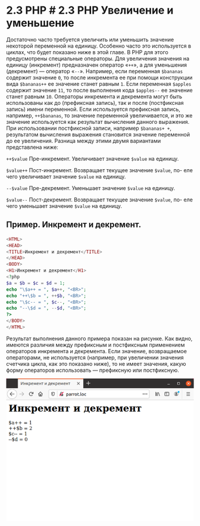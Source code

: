 # 2.3 PHP # 2.3 PHP Увеличение и уменьшение

Достаточно часто требуется увеличить или уменьшить значение некоторой
переменной на единицу. Особенно часто это используется в циклах, что будет 
показано ниже в этой главе. В РНР для этого предусмотрены специальные 
операторы. Для увеличения значения на единицу (инкремент) предназначен оператор
«`++`», а для уменьшения (декремент) — оператор «`--`».
Например, если переменная `$bananas` содержит значение `0`, то после 
инкремента ее при помощи конструкции вида `$bananas++` ее значение станет равным
`1`. Если переменная `$apples` содержит значение `11`, то после выполнения кода
`$apples--` ее значение станет равным `10`.
Операторы инкремента и декремента могут быть использованы как до 
(префиксная запись), так и после (постфиксная запись) имени переменной. Если 
используется префиксная запись, например, `++$bananas`, то значение переменной увеличивается, и это же значение используется как результат вычисления
данного выражения. При использовании постфиксной записи, например
`$bananas+ +`, результатом вычисления выражения становится значение 
переменной до ее увеличения. Разница между этими двумя вариантами 
представлена ниже:

`++$value` Пре-инкремент. Увеличивает значение `$value` на единицу.

`$value++` Пост-инкремент. Возвращает текущее значение `$value`, по-
еле чего увеличивает значение `$value` на
единицу.

`--$value` Пре-декремент. Уменьшает значение `$value` на единицу.

`$value--` Пост-декремент. Возвращает текущее значение `$value`, по-
еле чего уменьшает значение `$value` на
единицу.


## Пример. Инкремент и декремент.

```php
<HTML>
<HEAD>
<TITLE>Инкремент и декремент</TITLE>
</HEAD>
<BODY>
<H1>Инкремент и декремент</H1>
<?php
$a = $b = $c = $d = 1;
echo "\$a++ = ", $a++, "<BR>"; 
echo "++\$b = ", ++$b, "<BR>";
echo "\$c-- = ", $c--, "<BR>";
echo "--\$d = ", --$d, "<BR>";
?>
</BODY>
</HTML>
```

Результат выполнения данного примера показан на рисунке. Как видно, 
имеются различия между префиксным и постфиксным применением операторов
инкремента и декремента.
Если значение, возвращаемое операторами, не используется (например, при
увеличении значения счетчика цикла, как это показано ниже), то не имеет 
значения, какую форму операторов использовать — префиксную или 
постфиксную.

![php Инкремент и декремент](images/inkrement-i-dekrement.png)
